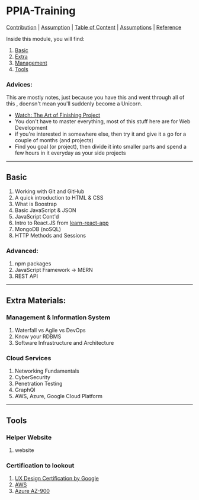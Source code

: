 # PPIA-Training

[Contribution](HUMANS.txt) | [Assumption]() | [Table of Content]() | [Assumptions]() | [Reference]()

Inside this module, you will find:
1. [Basic]()
2. [Extra]()
3. [Management]()
4. [Tools]()

### Advices:
This are mostly notes, just because you have this and went through all of this , doensn't mean you'll suddenly become a Unicorn.
- [Watch: The Art of Finishing Project](https://www.youtube.com/watch?v=mmqok1dJrVs)
- You don't have to master everything, most of this stuff here are for Web Development
- if you're interested in somewhere else, then try it and give it a go for a couple of months (and projects)
- Find you goal (or project), then divide it into smaller parts and spend a few hours in it everyday as your side projects

___
## Basic
1. Working with Git and GitHub
2. A quick introduction to HTML & CSS
3. What is Boostrap
4. Basic JavaScript & JSON
5. JavaScript Cont'd
7. Intro to React.JS from [learn-react-app](test)
8. MongoDB (noSQL)
9. HTTP Methods and Sessions

### Advanced: 
1. npm packages
2. JavaScript Framework -> MERN
3. REST API

___
## Extra Materials:

### Management & Information System 
1. Waterfall vs Agile vs DevOps
2. Know your RDBMS
3. Software Infrastructure and Architecture

### Cloud Services
1. Networking Fundamentals
2. CyberSecurity
3. Penetration Testing
4. GraphQl
5. AWS, Azure, Google Cloud Platform

___
## Tools

### Helper Website
1. website

### Certification to lookout
1. [UX Design Certification by Google]()
2. [AWS]() 
3. [Azure AZ-900]()

